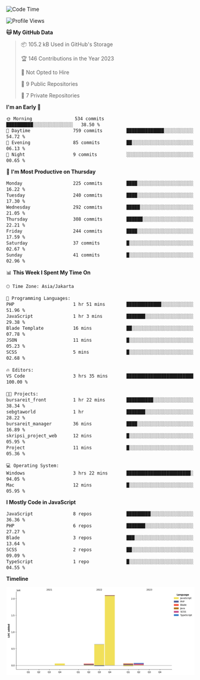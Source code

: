 <!--START_SECTION:waka-->
![Code Time](http://img.shields.io/badge/Code%20Time-110%20hrs%203%20mins-blue)

![Profile Views](http://img.shields.io/badge/Profile%20Views-0-blue)

**🐱 My GitHub Data** 

> 📦 105.2 kB Used in GitHub's Storage 
 > 
> 🏆 146 Contributions in the Year 2023
 > 
> 🚫 Not Opted to Hire
 > 
> 📜 9 Public Repositories 
 > 
> 🔑 7 Private Repositories 
 > 
**I'm an Early 🐤** 

```text
🌞 Morning                534 commits         ██████████░░░░░░░░░░░░░░░   38.50 % 
🌆 Daytime                759 commits         ██████████████░░░░░░░░░░░   54.72 % 
🌃 Evening                85 commits          ██░░░░░░░░░░░░░░░░░░░░░░░   06.13 % 
🌙 Night                  9 commits           ░░░░░░░░░░░░░░░░░░░░░░░░░   00.65 % 
```
📅 **I'm Most Productive on Thursday** 

```text
Monday                   225 commits         ████░░░░░░░░░░░░░░░░░░░░░   16.22 % 
Tuesday                  240 commits         ████░░░░░░░░░░░░░░░░░░░░░   17.30 % 
Wednesday                292 commits         █████░░░░░░░░░░░░░░░░░░░░   21.05 % 
Thursday                 308 commits         ██████░░░░░░░░░░░░░░░░░░░   22.21 % 
Friday                   244 commits         ████░░░░░░░░░░░░░░░░░░░░░   17.59 % 
Saturday                 37 commits          █░░░░░░░░░░░░░░░░░░░░░░░░   02.67 % 
Sunday                   41 commits          █░░░░░░░░░░░░░░░░░░░░░░░░   02.96 % 
```


📊 **This Week I Spent My Time On** 

```text
🕑︎ Time Zone: Asia/Jakarta

💬 Programming Languages: 
PHP                      1 hr 51 mins        █████████████░░░░░░░░░░░░   51.96 % 
JavaScript               1 hr 3 mins         ███████░░░░░░░░░░░░░░░░░░   29.38 % 
Blade Template           16 mins             ██░░░░░░░░░░░░░░░░░░░░░░░   07.78 % 
JSON                     11 mins             █░░░░░░░░░░░░░░░░░░░░░░░░   05.23 % 
SCSS                     5 mins              █░░░░░░░░░░░░░░░░░░░░░░░░   02.68 % 

🔥 Editors: 
VS Code                  3 hrs 35 mins       █████████████████████████   100.00 % 

🐱‍💻 Projects: 
bursareit_front          1 hr 22 mins        ██████████░░░░░░░░░░░░░░░   38.34 % 
sebgtaworld              1 hr                ███████░░░░░░░░░░░░░░░░░░   28.22 % 
bursareit_manager        36 mins             ████░░░░░░░░░░░░░░░░░░░░░   16.89 % 
skripsi_project_web      12 mins             █░░░░░░░░░░░░░░░░░░░░░░░░   05.95 % 
Project                  11 mins             █░░░░░░░░░░░░░░░░░░░░░░░░   05.36 % 

💻 Operating System: 
Windows                  3 hrs 22 mins       ████████████████████████░   94.05 % 
Mac                      12 mins             █░░░░░░░░░░░░░░░░░░░░░░░░   05.95 % 
```

**I Mostly Code in JavaScript** 

```text
JavaScript               8 repos             █████████░░░░░░░░░░░░░░░░   36.36 % 
PHP                      6 repos             ███████░░░░░░░░░░░░░░░░░░   27.27 % 
Blade                    3 repos             ███░░░░░░░░░░░░░░░░░░░░░░   13.64 % 
SCSS                     2 repos             ██░░░░░░░░░░░░░░░░░░░░░░░   09.09 % 
TypeScript               1 repo              █░░░░░░░░░░░░░░░░░░░░░░░░   04.55 % 
```



**Timeline**

![Lines of Code chart](https://raw.githubusercontent.com/brstreet2/brstreet2/main/assets/bar_graph.png)


<!--END_SECTION:waka-->
